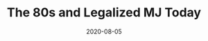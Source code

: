 ---
path: '/lesson-2c'
title: 'The 80s and Legalized MJ Today'
slug: lesson-five
date: 2020-08-05
featureVideo: videos/RollUPPP_vids/Lesson2/ep3_history.mp4
excerpt: Introduction to our video series.
next: '/lesson-3a'
back: '/lesson-2b'
---